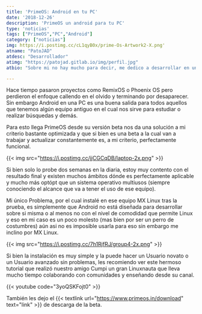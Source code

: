 ```yaml
---
title: 'PrimeOS: Android en tu PC'
date: '2018-12-26'
description: 'PrimeOS un android para tu PC'
type: 'noticias'
tags: ["PrimeOS","PC","Android"]
category: ["noticias"]
img: https://i.postimg.cc/cL1qyB0x/prime-Os-Artwork2-X.png'
atname: "PatoJAD"
atdesc: "Desarrollador"
atimg: "https://patojad.gitlab.io/img/perfil.jpg"
atbio: "Sobre mi no hay mucho para decir, me dedico a desarrollar en una empresa de telecomunicaciones, utilizo linux desde el 2012 y hace años que es mi sistema operativo main. Soy una persona que busca crecer profesionalmente sin dejar de divertirse y hacer lo que me gusta. Siempre digo que cuando un proyecto sale es importante agradecer, por lo cual les recomiendo a todos leer la seccion Agreadecimientos en la cual me tome un tiempito para poder agradecer a todos y cada uno de los que hicieron posible todo esto."

---
```


Hace tiempo pasaron proyectos como RemixOS o Phoenix OS pero perdieron el enfoque callendo en el olvido y terminando por desaparecer. Sin embargo Android en una PC es una buena salida para todos aquellos que tenemos algún equipo antiguo en el cual nos sirve para estudiar o realizar búsquedas y demás.

Para esto llega PrimeOS desde su versión beta nos da una solución a mi criterio bastante optimizada y que si bien es una beta a la cual van a trabajar y actualizar constantemente es, a mi criterio, perfectamente funcional.

{{< img src="https://i.postimg.cc/jjCGCqDB/laptop-2x.png" >}}

Si bien solo lo probe dos semanas en la diaria, estoy muy contento con el resultado final y existen muchos ámbitos dónde es perfectamente aplicable y mucho más optópt que un sistema operativo multiusos (siempre conociendo el alcance que va a tener el uso de ese equipo).

Mi único Problema, por el cual instalé en ese equipo MX Linux tras la prueba, es simplemente que Android no está diseñada para desarrollar sobre si misma o al menos no con el nivel de comodidad que permite Linux y eso en mi caso es un poco molesto (mas bien por ser un perro de costumbres) aún asi no es imposible usarla para eso sin embargo me inclino por MX Linux.

{{< img src="https://i.postimg.cc/7h1RjfRJ/group4-2x.png" >}}

Si bien la instalación es muy simple y la puede hacer un Usuario novato o un Usuario avanzado sin problemas, les recomiendo ver este hermoso tutorial que realizó nuestro amigo Cumpi un gran Linuxnauta que lleva mucho tiempo colaborando con comunidades y enseñando desde su canal.

{{< youtube code="3yoQSKFojt0" >}}

También les dejo el {{< textlink url="https://www.primeos.in/download" text="link" >}} de descarga de la beta.
